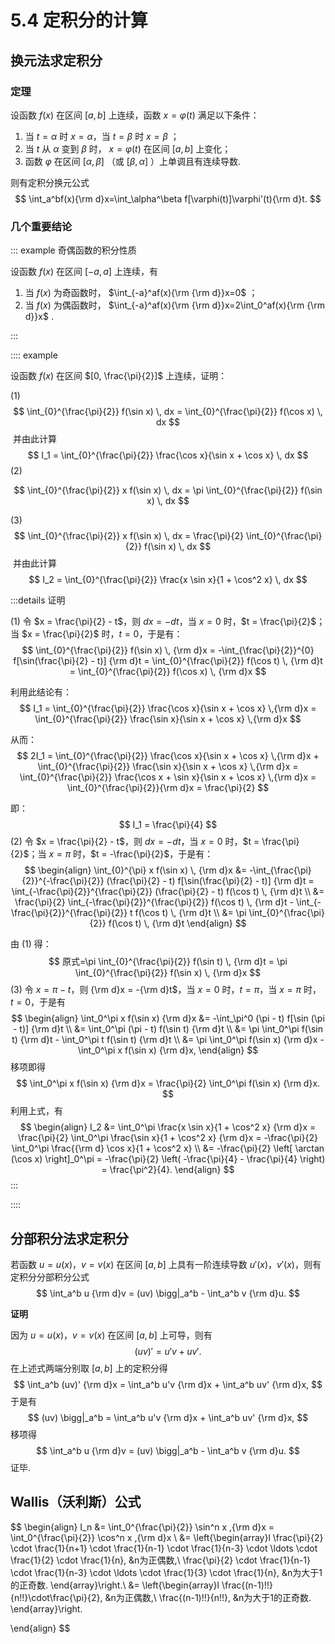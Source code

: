 # 5.4 定积分的计算

## 换元法求定积分

### 定理

设函数 $f(x)$ 在区间 $[a,b]$ 上连续，函数 $x=\varphi(t)$ 满足以下条件：

1. 当 $t=\alpha$ 时 $x=\alpha$，当  $t=\beta$ 时  $x=\beta$ ；
1. 当 $t$ 从 $\alpha$ 变到 $\beta$ 时， $x=\varphi(t)$ 在区间 $[a,b]$ 上变化；
1. 函数 $\varphi$ 在区间 $[\alpha,\beta]$ （或 $[\beta,\alpha]$ ）上单调且有连续导数.

则有定积分换元公式
$$
\int_a^bf(x){\rm d}x=\int_\alpha^\beta f[\varphi(t)]\varphi'(t){\rm d}t.
$$
### 几个重要结论

::: example 奇偶函数的积分性质

设函数 $f(x)$ 在区间 $[-a,a]$ 上连续，有

1. 当 $f(x)$ 为奇函数时， $\int_{-a}^af(x){\rm {\rm d}}x=0$ ；
2. 当 $f(x)$ 为偶函数时， $\int_{-a}^af(x){\rm {\rm d}}x=2\int_0^af(x){\rm {\rm d}}x$ .

:::

:::: example

设函数 $f(x)$ 在区间 $[0, \frac{\pi}{2}]$ 上连续，证明：

(1) 
$$
\int_{0}^{\frac{\pi}{2}} f(\sin x) \, dx = \int_{0}^{\frac{\pi}{2}} f(\cos x) \, dx
$$
​	并由此计算
$$
I_1 = \int_{0}^{\frac{\pi}{2}} \frac{\cos x}{\sin x + \cos x} \, dx
$$
(2) 

$$
\int_{0}^{\frac{\pi}{2}} x f(\sin x) \, dx = \pi \int_{0}^{\frac{\pi}{2}} f(\sin x) \, dx
$$

(3) 
$$
\int_{0}^{\frac{\pi}{2}} x f(\sin x) \, dx = \frac{\pi}{2} \int_{0}^{\frac{\pi}{2}} f(\sin x) \, dx
$$
​	并由此计算
$$
I_2 = \int_{0}^{\frac{\pi}{2}} \frac{x \sin x}{1 + \cos^2 x} \, dx
$$

:::details 证明

(1) 令 $x = \frac{\pi}{2} - t$，则 $dx = -dt$，当 $x = 0$ 时，$t = \frac{\pi}{2}$；当 $x = \frac{\pi}{2}$ 时，$t = 0$，于是有：
$$
\int_{0}^{\frac{\pi}{2}} f(\sin x) \, {\rm d}x = -\int_{\frac{\pi}{2}}^{0} f[\sin(\frac{\pi}{2} - t)] {\rm d}t = \int_{0}^{\frac{\pi}{2}} f(\cos t) \, {\rm d}t = \int_{0}^{\frac{\pi}{2}} f(\cos x) \, {\rm d}x
$$

利用此结论有：
$$
I_1 = \int_{0}^{\frac{\pi}{2}} \frac{\cos x}{\sin x + \cos x} \,{\rm d}x = \int_{0}^{\frac{\pi}{2}} \frac{\sin x}{\sin x + \cos x} \,{\rm d}x
$$

从而：
$$
2I_1 = \int_{0}^{\frac{\pi}{2}} \frac{\cos x}{\sin x + \cos x} \,{\rm d}x + \int_{0}^{\frac{\pi}{2}} \frac{\sin x}{\sin x + \cos x} \,{\rm d}x = \int_{0}^{\frac{\pi}{2}} \frac{\cos x + \sin x}{\sin x + \cos x} \,{\rm d}x = \int_{0}^{\frac{\pi}{2}}{\rm d}x = \frac{\pi}{2}
$$

即：
$$
I_1 = \frac{\pi}{4}
$$
(2) 令 $x = \frac{\pi}{2} - t$，则 $dx = -dt$，当 $x = 0$ 时，$t = \frac{\pi}{2}$；当 $x = \pi$ 时，$t = -\frac{\pi}{2}$，于是有：
$$
\begin{align}
\int_{0}^{\pi} x f(\sin x) \, {\rm d}x &= -\int_{\frac{\pi}{2}}^{-\frac{\pi}{2}} (\frac{\pi}{2} - t) f[\sin(\frac{\pi}{2} - t)] {\rm d}t = \int_{-\frac{\pi}{2}}^{\frac{\pi}{2}} (\frac{\pi}{2} - t) f(\cos t) \, {\rm d}t \\
&= \frac{\pi}{2} \int_{-\frac{\pi}{2}}^{\frac{\pi}{2}} f(\cos t) \, {\rm d}t - \int_{-\frac{\pi}{2}}^{\frac{\pi}{2}} t f(\cos t) \, {\rm d}t \\
&= \pi \int_{0}^{\frac{\pi}{2}} f(\cos t) \, {\rm d}t
\end{align}
$$

由 (1) 得：
$$
原式=\pi \int_{0}^{\frac{\pi}{2}} f(\sin t) \, {\rm d}t = \pi \int_{0}^{\frac{\pi}{2}} f(\sin x) \, {\rm d}x
$$
(3) 令 $x = \pi - t$，则  {\rm d}x = -{\rm d}t$，当 $x = 0$ 时，$t = \pi$，当 $x = \pi$ 时，$t = 0$，于是有
$$
\begin{align}
\int_0^\pi x f(\sin x) {\rm d}x &= -\int_\pi^0 (\pi - t) f[\sin (\pi - t)] {\rm d}t \\
&= \int_0^\pi (\pi - t) f(\sin t) {\rm d}t \\
&= \pi \int_0^\pi f(\sin t) {\rm d}t - \int_0^\pi t f(\sin t) {\rm d}t \\
&= \pi \int_0^\pi f(\sin x) {\rm d}x - \int_0^\pi x f(\sin x) {\rm d}x,
\end{align}
$$
移项即得
$$
\int_0^\pi x f(\sin x) {\rm d}x = \frac{\pi}{2} \int_0^\pi f(\sin x) {\rm d}x.
$$
利用上式，有
$$
\begin{align}
I_2 &= \int_0^\pi \frac{x \sin x}{1 + \cos^2 x} {\rm d}x = \frac{\pi}{2} \int_0^\pi \frac{\sin x}{1 + \cos^2 x} {\rm d}x = -\frac{\pi}{2} \int_0^\pi \frac{{\rm d} \cos x}{1 + \cos^2 x} \\
&= -\frac{\pi}{2} \left[ \arctan (\cos x) \right]_0^\pi = -\frac{\pi}{2} \left( -\frac{\pi}{4} - \frac{\pi}{4} \right) = \frac{\pi^2}{4}.
\end{align}
$$
:::

::::

## 分部积分法求定积分

若函数 $u = u(x)$，$v = v(x)$ 在区间 $[a, b]$ 上具有一阶连续导数 $u'(x)$，$v'(x)$，则有定积分分部积分公式
$$
\int_a^b u {\rm d}v = (uv) \bigg|_a^b - \int_a^b v {\rm d}u.
$$

**证明**

因为 $u = u(x)$，$v = v(x)$ 在区间 $[a, b]$ 上可导，则有
$$
(uv)' = u'v + uv'.
$$
在上述式两端分别取 $[a, b]$ 上的定积分得
$$
\int_a^b (uv)' {\rm d}x = \int_a^b u'v {\rm d}x + \int_a^b uv' {\rm d}x,
$$
于是有
$$
(uv) \bigg|_a^b = \int_a^b u'v {\rm d}x + \int_a^b uv' {\rm d}x,
$$
移项得
$$
\int_a^b u {\rm d}v = (uv) \bigg|_a^b - \int_a^b v {\rm d}u.
$$
证毕.

## Wallis（沃利斯）公式

$$
\begin{align}
I_n &= \int_0^{\frac{\pi}{2}} \sin^n x \,{\rm d}x = \int_0^{\frac{\pi}{2}} \cos^n x \,{\rm d}x \\
&= 
\left\{\begin{array}l
\frac{\pi}{2} \cdot \frac{1}{n+1} \cdot \frac{1}{n-1} \cdot \frac{1}{n-3} \cdot \ldots \cdot \frac{1}{2} \cdot \frac{1}{n}, &n为正偶数,\\
\frac{\pi}{2} \cdot \frac{1}{n-1} \cdot \frac{1}{n-3} \cdot \ldots \cdot \frac{1}{3} \cdot \frac{1}{n}, &n为大于1的正奇数.
\end{array}\right.\\
&=
\left\{\begin{array}l
\frac{(n-1)!!}{n!!}\cdot\frac{\pi}{2}, &n为正偶数,\\
\frac{(n-1)!!}{n!!}, &n为大于1的正奇数.
\end{array}\right.

\end{align}
$$
